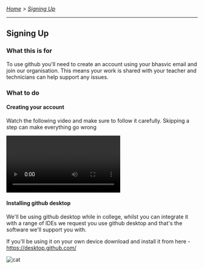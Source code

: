 *[Home](../README.md) > [Signing Up](./signingUp.md)*

---

## Signing Up

### What this is for
To use github you'll need to create an account using your bhasvic email and join our organisation. This means your work is shared with your teacher and technicians can help support any issues.

### What to do
#### Creating your account
Watch the following video and make sure to follow it carefully. Skipping a step can make everything go wrong

![githubSignUpTutorial](../Videos/GithubTutorialFinalOctober2007.mp4)

#### Installing github desktop
We'll be using github desktop while in college, whilst you can integrate it with a range of IDEs we request you use github desktop and that's the software we'll support you with.

If you'll be using it on your own device download and install it from here - https://desktop.github.com/

![cat](../Videos/cat.jpg)